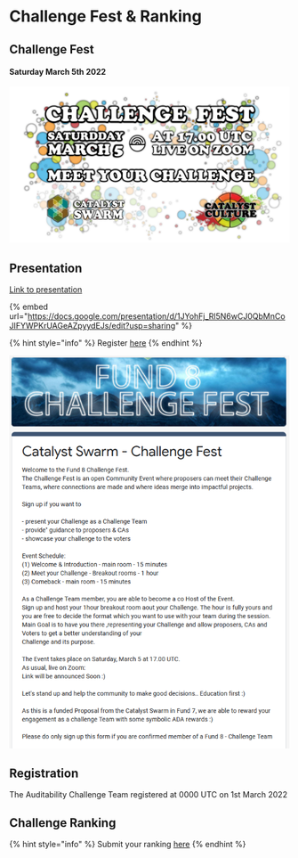 # Challenge Fest & Ranking

## Challenge Fest

#### Saturday March 5th 2022

![](../.gitbook/assets/2022-03-05.png)

## Presentation

[Link to presentation](https://docs.google.com/presentation/d/1JYohFj\_Rl5N6wCJ0QbMnCoJIFYWPKrUAGeAZpyydEJs/edit?usp=sharing)

{% embed url="https://docs.google.com/presentation/d/1JYohFj_Rl5N6wCJ0QbMnCoJIFYWPKrUAGeAZpyydEJs/edit?usp=sharing" %}



{% hint style="info" %}
Register [here](https://docs.google.com/forms/d/e/1FAIpQLSfBdPQMocEehCCu4lWyH3rD\_At1Nc\_HfVOpZUt9T\_P1dbwlgA/viewform)
{% endhint %}

![](../.gitbook/assets/2022-02-28.png)

## Registration&#x20;

The Auditability Challenge Team registered at 0000 UTC on 1st March 2022

## Challenge Ranking

{% hint style="info" %}
Submit your ranking [here](https://docs.google.com/forms/d/e/1FAIpQLScs-ZS4suj3kmfvmMFYVi0paewJg310mc9v0MsIp0OZsjpf3Q/viewform)
{% endhint %}
